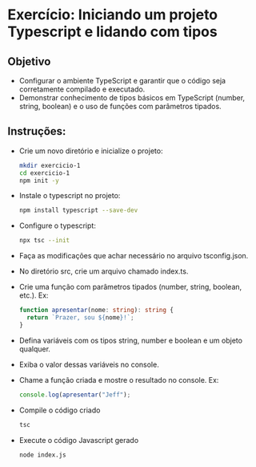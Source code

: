 # Exercício: Iniciando um projeto Typescript e lidando com tipos

## Objetivo
- Configurar o ambiente TypeScript e garantir que o código seja corretamente compilado e executado.
- Demonstrar conhecimento de tipos básicos em TypeScript (number, string, boolean) e o uso de funções com parâmetros tipados.

## Instruções:

- Crie um novo diretório e inicialize o projeto:
  ```bash
  mkdir exercicio-1
  cd exercicio-1
  npm init -y

- Instale o typescript no projeto:
  ```bash
  npm install typescript --save-dev

- Configure o typescript:
  ```bash
  npx tsc --init

- Faça as modificações que achar necessário no arquivo tsconfig.json.  
- No diretório src, crie um arquivo chamado index.ts.
- Crie uma função com parâmetros tipados (number, string, boolean, etc.). Ex:
  ```typescript
  function apresentar(nome: string): string {
    return `Prazer, sou ${nome}!`;
  }
  ```
- Defina variáveis com os tipos string, number e boolean e um objeto qualquer.
- Exiba o valor dessas variáveis no console.
- Chame a função criada e mostre o resultado no console. Ex:
  ```typescript
  console.log(apresentar("Jeff");
  ```

- Compile o código criado
  ```bash
  tsc
  ```
- Execute o código Javascript gerado
  ```bash
  node index.js
  ```


